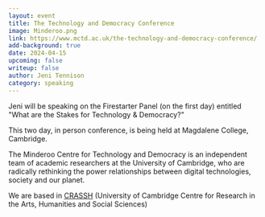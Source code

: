 ```yaml
---
layout: event
title: The Technology and Democracy Conference
image: Minderoo.png
link: https://www.mctd.ac.uk/the-technology-and-democracy-conference/
add-background: true
date: 2024-04-15
upcoming: false
writeup: false
author: Jeni Tennison
category: speaking
---
```

Jeni will be speaking on the Firestarter Panel (on the first day) entitled "What are the Stakes for Technology & Democracy?" 

This two day, in person conference, is being held at Magdalene College, Cambridge.

<!--more-->

The Minderoo Centre for Technology and Democracy is an independent team of academic researchers at the University of Cambridge, who are radically rethinking the power relationships between digital technologies, society and our planet.

We are based in [CRASSH](http://www.crassh.cam.ac.uk/) (University of Cambridge Centre for Research in the Arts, Humanities and Social Sciences)